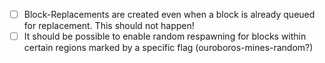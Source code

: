 - [ ] Block-Replacements are created even when a block is already queued for replacement. This should not happen!
- [ ] It should be possible to enable random respawning for blocks within certain regions marked by a specific flag (ouroboros-mines-random?)